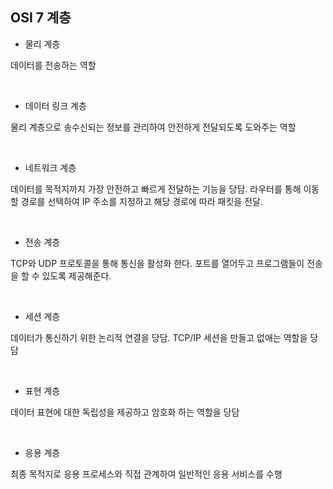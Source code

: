 ## OSI 7 계층

* 물리 계층

데이터를 전송하는 역할

<br>

* 데이터 링크 계층

물리 계층으로 송수신되는 정보를 관리하여 안전하게 전달되도록 도와주는 역할

<br>

* 네트워크 계층

데이터를 목적지까지 가장 안전하고 빠르게 전달하는 기능을 당담.
라우터를 통해 이동할 경로를 선택하여 IP 주소를 지정하고 해당 경로에 따라 패킷을 전달.

<br>

* 전송 계층

TCP와 UDP 프로토콜을 통해 통신을 활성화 한다. 포트를 열어두고 프로그램들이 전송을 할 수 있도록 제공해준다.

<br>

* 세션 계층

데이터가 통신하기 위한 논리적 연결을 당담. TCP/IP 세션을 만들고 없애는 역할을 당담

<br>

* 표현 계층

데이터 표현에 대한 독립성을 제공하고 암호화 하는 역할을 당담

<br>

* 응용 계층

최종 목적지로 응용 프로세스와 직접 관계하여 일반적인 응용 서비스를 수행